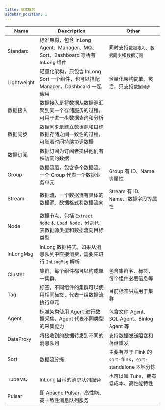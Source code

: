 ```yaml
---
title: 基本概念
sidebar_position: 1
---
```


| Name        | Description                                                  | Other                                         |
|-------------|--------------------------------------------------------------|-----------------------------------------------|
| Standard    | 标准架构，包含 InLong Agent、Manager、MQ、Sort、Dashboard 等所有 InLong 组件 | 同时支持`数据接入`、`数据同步`和`数据订阅`                      |
| Lightweight | 轻量化架构，只包含 InLong Sort 一个组件，也可以搭配 Manager，Dashboard 一起使用      | 轻量化架构简单、灵活，只支持`数据同步`                          |
| 数据接入        | 数据接入是将数据从数据源汇聚到同一个存储服务的过程，可用于进一步数据查询和分析                      |                                               |
| 数据同步        | 数据同步是建立数据源和目标数据存储之间一致性的过程，可随着时间持续协调数据                        |                                               |
| 数据订阅        | 数据订阅为订阅者提供他们有权访问的数据                                          |                                               |
| Group       | 数据流组，包含多个数据流，一个 Group 代表一个数据业务单元                             | Group 有 ID、Name 等属性                           |
| Stream      | 数据流，一个数据流有具体的数据源、数据格式和数据流向                                   | Stream 有 ID、Name、数据字段等属性                      |
| Node        | 数据节点，包括 `Extract Node` 和 `Load Node`，分别代表数据源类型和数据流向目标类型      |                                               |
| InLongMsg   | InLong 数据格式，如果从消息队列中直接消费，需要先进行 `InLongMsg` 解析                |                                               |
| Cluster     | 集群，每个组件都可以构成单一集群。                                            | 包含集群名、标签，每个组件必要信息等                            |
| Tag         | 标签，不同组件的集群可以使用相同标签，代表一组数据流执行单元                               | 目前标签只适用于集群                                    |
| Agent       | 标准架构使用 Agent 进行数据采集，Agent 代表不同类型的采集能力                        | 包含文件 Agent、SQL Agent、Binlog Agent 等           |
| DataProxy   | 将接收到的数据转发到不同的消息队列                                            | 支持数据发送阻塞和落盘重发                                 |
| Sort        | 数据流分拣                                                        | 主要有基于 Flink 的 sort-flink，sort-standalone 本地分拣 |
| TubeMQ      | InLong 自带的消息队列服务                                             | 也可以叫 Tube，拥有低成本、高性能特性                         |
| Pulsar      | 即 [Apache Pulsar](https://pulsar.apache.org/)，高性能、高一致性消息队列服务 |                                               |